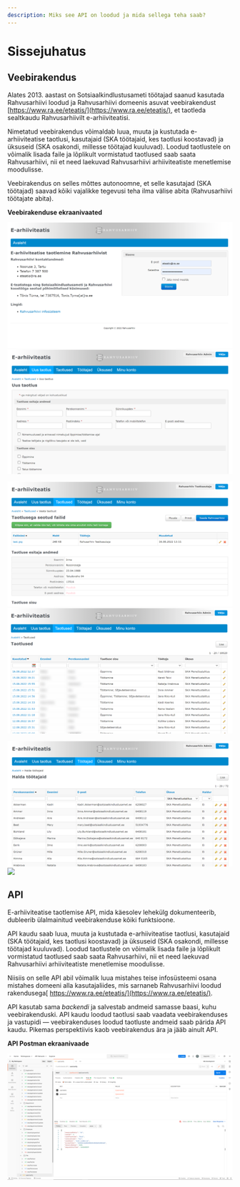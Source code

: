 ```yaml
---
description: Miks see API on loodud ja mida sellega teha saab?
---
```


# Sissejuhatus

## Veebirakendus

Alates 2013. aastast on Sotsiaalkindlustusameti töötajad saanud kasutada Rahvusarhiivi loodud ja Rahvusarhiivi domeenis asuvat veebirakendust [https://www.ra.ee/eteatis/](https://www.ra.ee/eteatis/), et taotleda sealtkaudu Rahvusarhiivilt e-arhiiviteatisi.

Nimetatud veebirakendus võimaldab luua, muuta ja kustutada e-arhiiviteatise taotlusi, kasutajaid (SKA töötajaid, kes taotlusi koostavad) ja üksuseid (SKA osakondi, millesse töötajad kuuluvad). Loodud taotlustele on võimalik lisada faile ja lõplikult vormistatud taotlused saab saata Rahvusarhiivi, nii et need laekuvad Rahvusarhiivi arhiiviteatiste menetlemise moodulisse.

Veebirakendus on selles mõttes autonoomne, et selle kasutajad (SKA töötajad) saavad kõiki vajalikke tegevusi teha ilma välise abita (Rahvusarhiivi töötajate abita).&#x20;

**Veebirakenduse ekraanivaated**

![](.gitbook/assets/E-arhiiviteatis-Avaleht.png) ![](.gitbook/assets/E-arhiiviteatis-Uus-taotlus.png)

![](.gitbook/assets/E-arhiiviteatis-Vaata-taotlust.png) ![](.gitbook/assets/E-arhiiviteatis-Taotlused.png)

![](<.gitbook/assets/E-arhiiviteatis-Halda-töötajaid (1).png>) ![](.gitbook/assets/E-arhiiviteatis-Halda-üksusi.png)

## API

E-arhiiviteatise taotlemise API, mida käesolev lehekülg dokumenteerib, dubleerib ülalmainitud veebirakenduse kõiki funktsioone.&#x20;

API kaudu saab luua, muuta ja kustutada e-arhiiviteatise taotlusi, kasutajaid (SKA töötajaid, kes taotlusi koostavad) ja üksuseid (SKA osakondi, millesse töötajad kuuluvad). Loodud taotlustele on võimalik lisada faile ja lõplikult vormistatud taotlused saab saata Rahvusarhiivi, nii et need laekuvad Rahvusarhiivi arhiiviteatiste menetlemise moodulisse.

Niisiis on selle API abil võimalik luua mistahes teise infosüsteemi osana mistahes domeeni alla kasutajaliides, mis sarnaneb Rahvusarhiivi loodud rakendusega[ https://www.ra.ee/eteatis/](https://www.ra.ee/eteatis/).

API kasutab sama _backendi_ ja salvestab andmeid samasse baasi, kuhu veebirakenduski. API kaudu loodud taotlusi saab vaadata veebirakenduses ja vastupidi — veebirakenduses loodud taotluste andmeid saab pärida API kaudu. Pikemas perspektiivis kaob veebirakendus ära ja jääb ainult API. &#x20;

**API Postman ekraanivaade**

![](.gitbook/assets/postman.png)
